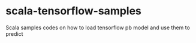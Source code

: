 # scala-tensorflow-samples
Scala samples codes on how to load tensorflow pb model and use them to predict
